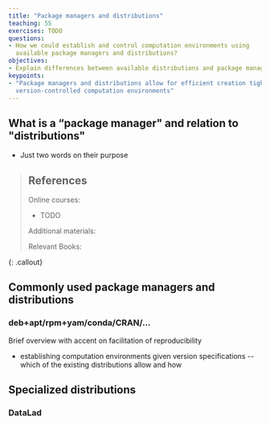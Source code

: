 ```yaml
---
title: "Package managers and distributions"
teaching: 55
exercises: TODO
questions:
- How we could establish and control computation environments using
  available package managers and distributions?
objectives:
- Explain differences between available distributions and package managers
keypoints:
- "Package managers and distributions allow for efficient creation tightly
  version-controlled computation environments"
---
```


## What is a “package manager" and relation to "distributions"

- Just two words on their purpose


> ## References
> Online courses:
> - TODO
>
> Additional materials:
>
> Relevant Books:
>
{: .callout}

## Commonly used package managers and distributions

### deb+apt/rpm+yam/conda/CRAN/...

Brief overview with accent on facilitation of reproducibility

- establishing computation environments given version specifications
  -- which of the existing distributions allow and how

## Specialized distributions

### DataLad

